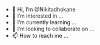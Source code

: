 - 👋 Hi, I’m @Nikitadhokane
- 👀 I’m interested in ...
- 🌱 I’m currently learning ...
- 💞️ I’m looking to collaborate on ...
- 📫 How to reach me ...

<!---
Nikitadhokane/Nikitadhokane is a ✨ special ✨ repository because its `README.md` (this file) appears on your GitHub profile.
You can click the Preview link to take a look at your changes.
--->
